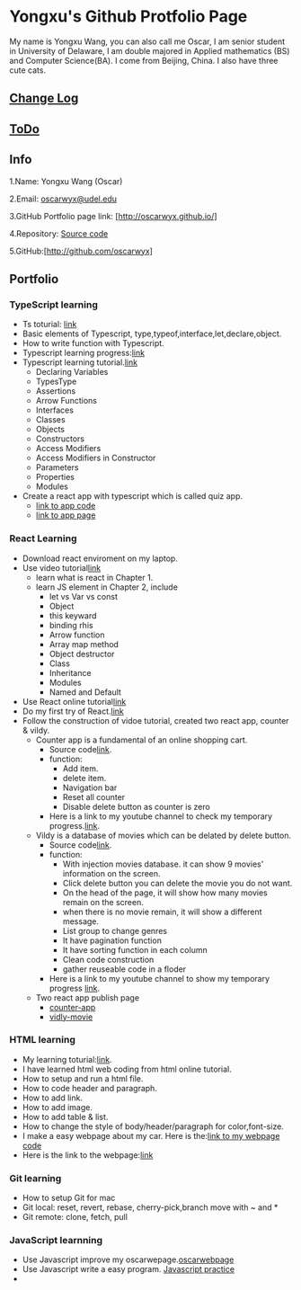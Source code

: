 # Yongxu's Github Protfolio Page
My name is Yongxu Wang, you can also call me Oscar, I am senior student in University of Delaware, I am double majored in Applied mathematics (BS) and Computer Science(BA). I come from Beijing, China. I also have three cute cats. 

## [Change Log](https://github.com/oscarwyx/oscarwyx.github.io/blob/main/ChangLog.md)

## [ToDo](https://github.com/oscarwyx/oscarwyx.github.io/blob/main/ToDo_List.md)

## Info
1.Name: Yongxu Wang (Oscar)

2.Email: oscarwyx@udel.edu

3.GitHub Portfolio page link: [http://oscarwyx.github.io/]

4.Repository: [Source code](http://github.com/oscarwyx/oscarwyx.github.io)

5.GitHub:[http://github.com/oscarwyx]


## Portfolio
### TypeScript learning
* Ts toturial: [link](https://www.typescriptlang.org/docs/handbook/typescript-in-5-minutes-oop.html)
* Basic elements of Typescript, type,typeof,interface,let,declare,object.
* How to write function with Typescript.
* Typescript learning progress:[link](https://github.com/oscarwyx/oscarwyx.github.io/blob/main/TSlearning.ts)
* Typescript learning tutorial.[link](https://www.youtube.com/watch?v=jrKcJxF0lAU)
   * Declaring Variables
   * TypesType 
   * Assertions
   * Arrow Functions
   * Interfaces
   * Classes
   * Objects
   * Constructors 
   * Access Modifiers
   * Access Modifiers in Constructor 
   * Parameters
   * Properties
   * Modules
* Create a react app with typescript which is called quiz app.
   * [link to app code](https://github.com/oscarwyx/oscarwyx.github.io/tree/main/quiz-app)
   * [link to app page](https://oscarwyx.github.io/quiz-app/)
### React Learning
* Download react enviroment on my laptop.
* Use video tutorial[link](https://www.bilibili.com/video/BV1Sb411P79t?p=2)
    * learn what is react in Chapter 1.
    * learn JS element in Chapter 2, include 
        * let vs Var vs const
        * Object
        * this keyward
        * binding rhis
        * Arrow function
        * Array map method
        * Object destructor
        * Class
        * Inheritance
        * Modules
        * Named and Default
* Use React online tutorial[link](https://www.w3schools.com/REACT/DEFAULT.ASP)
* Do my first try of React.[link](https://oscarwyx.github.io/reactprac.html)
* Follow the construction of vidoe tutorial, created two react app, counter & vildy.
    * Counter app is a fundamental of an online shopping cart.
        * Source code[link](https://github.com/oscarwyx/oscarwyx.github.io/tree/main/counter-app).
        * function:
            * Add item.
            * delete item.
            * Navigation bar
            * Reset all counter
            * Disable delete button as counter is zero
        * Here is a link to my youtube channel to check my temporary progress.[link](https://youtu.be/98fLikzaC_0).
    * Vildy is a database of movies which can be delated by delete button.
        * Source code[link](https://github.com/oscarwyx/oscarwyx.github.io/tree/main/vidly).
        * function:
            * With injection movies database. it can show 9 movies' information on the screen.
            * Click delete button you can delete the movie you do not want.
            * On the head of the page, it will show how many movies remain on the screen.
            * when there is no movie remain, it will show a different message.
            * List group to change genres
            * It have pagination function
            * It have sorting function in each column
            * Clean code construction
            * gather reuseable code in a floder
        * Here is a link to my youtube channel to show my temporary progress [link](https://www.youtube.com/watch?v=rIbAbDVtj6c).
  * Two react app publish page
    * [counter-app](https://oscarwyx.github.io/counter-app/)
    * [vidly-movie](https://oscarwyx.github.io/vg/)
### HTML learning
* My learning toturial:[link](https://www.w3schools.com/html/html_blocks.asp).
* I have learned html web coding from html online tutorial.
* How to setup and run a html file.
* How to code header and paragraph.
* How to add link. 
* How to add image.
* How to add table & list.
* How to change the style of body/header/paragraph for color,font-size.
* I make a easy webpage about my car. Here is the:[link to my webpage code](https://github.com/oscarwyx/oscarwyx.github.io/blob/main/oscarwebpage.html)
* Here is the link to the webpage:[link](https://oscarwyx.github.io/oscarwebpage.html)

### Git learning
* How to setup Git for mac
* Git local: reset, revert, rebase, cherry-pick,branch move with ~ and *
* Git remote: clone, fetch, pull
### JavaScript learnning
* Use Javascript improve my oscarwepage.[oscarwebpage](https://oscarwyx.github.io/oscarwebpage.html)
* Use Javascript write a easy program. [Javascript practice](https://oscarwyx.github.io/jspractice.html)
* 
